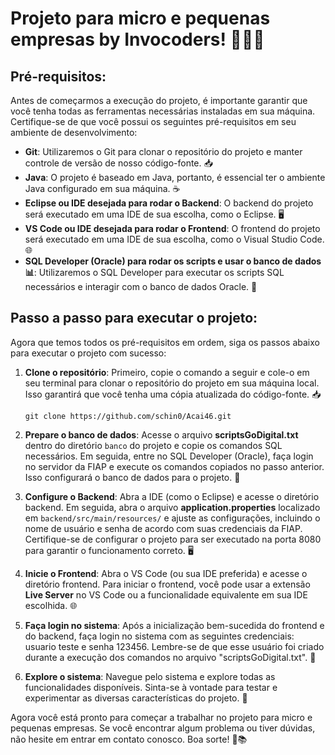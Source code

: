 
# Projeto para micro e pequenas empresas by Invocoders! 👨‍💻🚀

## Pré-requisitos:

Antes de começarmos a execução do projeto, é importante garantir que você tenha todas as ferramentas necessárias instaladas em sua máquina. Certifique-se de que você possui os seguintes pré-requisitos em seu ambiente de desenvolvimento:

-   **Git**: Utilizaremos o Git para clonar o repositório do projeto e manter controle de versão de nosso código-fonte. 📥
-   **Java**: O projeto é baseado em Java, portanto, é essencial ter o ambiente Java configurado em sua máquina. ☕
-   **Eclipse ou IDE desejada para rodar o Backend**: O backend do projeto será executado em uma IDE de sua escolha, como o Eclipse. 🖥️
-   **VS Code ou IDE desejada para rodar o Frontend**: O frontend do projeto será executado em uma IDE de sua escolha, como o Visual Studio Code. 🌐
-   **SQL Developer (Oracle) para rodar os scripts e usar o banco de dados 📊**: Utilizaremos o SQL Developer para executar os scripts SQL necessários e interagir com o banco de dados Oracle. 🏢

## Passo a passo para executar o projeto:

Agora que temos todos os pré-requisitos em ordem, siga os passos abaixo para executar o projeto com sucesso:

1.  **Clone o repositório**: Primeiro, copie o comando a seguir e cole-o em seu terminal para clonar o repositório do projeto em sua máquina local. Isso garantirá que você tenha uma cópia atualizada do código-fonte. 📥
   
    `git clone https://github.com/schin0/Acai46.git` 
    
3.  **Prepare o banco de dados**: Acesse o arquivo **scriptsGoDigital.txt** dentro do diretório `banco` do projeto e copie os comandos SQL necessários. Em seguida, entre no SQL Developer (Oracle), faça login no servidor da FIAP e execute os comandos copiados no passo anterior. Isso configurará o banco de dados para o projeto. 📜
    
4.  **Configure o Backend**: Abra a IDE (como o Eclipse) e acesse o diretório backend. Em seguida, abra o arquivo **application.properties** localizado em `backend/src/main/resources/` e ajuste as configurações, incluindo o nome de usuário e senha de acordo com suas credenciais da FIAP. Certifique-se de configurar o projeto para ser executado na porta 8080 para garantir o funcionamento correto. 🖥️
    
5.  **Inicie o Frontend**: Abra o VS Code (ou sua IDE preferida) e acesse o diretório frontend. Para iniciar o frontend, você pode usar a extensão **Live Server** no VS Code ou a funcionalidade equivalente em sua IDE escolhida. 🌐
    
6.  **Faça login no sistema**: Após a inicialização bem-sucedida do frontend e do backend, faça login no sistema com as seguintes credenciais: usuario teste e senha 123456. Lembre-se de que esse usuário foi criado durante a execução dos comandos no arquivo "scriptsGoDigital.txt". 🚀
    
7.  **Explore o sistema**: Navegue pelo sistema e explore todas as funcionalidades disponíveis. Sinta-se à vontade para testar e experimentar as diversas características do projeto. 🌟
    

Agora você está pronto para começar a trabalhar no projeto para micro e pequenas empresas. Se você encontrar algum problema ou tiver dúvidas, não hesite em entrar em contato conosco. Boa sorte! 🌟📚
